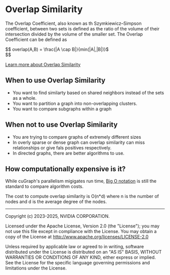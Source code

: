 # Overlap Similarity

The Overlap Coefficient, also known as th Szymkiewicz–Simpson coefficient, between two sets is defined as the ratio of the volume of their intersection divided by the volume of the smaller set.
The Overlap Coefficient can be defined as

$$
overlap(A,B) = \frac{|A \cap B|}{min(|A|,|B|)}$\
$$

[Learn more about Overlap Similarity](https://en.wikipedia.org/wiki/Overlap_coefficient)

## When to use Overlap Similarity
* You want to find similarty based on shared neighbors instead of the sets as a whole.
* You want to partition a graph into non-overlapping clusters.
* You want to compare subgraphs within a graph

## When not to use Overlap Similarity
* You are trying to compare graphs of extremely different sizes
* In overly sparse or dense graph can overlap similarity can miss relationships or give fals positives respectively.
* In directed graphs, there are better algorithms to use.


## How computationally expensive is it?
While cuGraph's parallelism migigates run time, [Big O notation](https://en.wikipedia.org/wiki/Big_O_notation) is still the standard to compare algorithm costs.

The cost to compute overlap similarity is O(n*d) where n is the number of nodes and d is the average degree of the nodes.

___
Copyright (c) 2023-2025, NVIDIA CORPORATION.

Licensed under the Apache License, Version 2.0 (the "License");  you may not use this file except in compliance with the License. You may obtain a copy of the License at http://www.apache.org/licenses/LICENSE-2.0

Unless required by applicable law or agreed to in writing, software distributed under the License is distributed on an "AS IS" BASIS, WITHOUT WARRANTIES OR CONDITIONS OF ANY KIND, either express or implied. See the License for the specific language governing permissions and limitations under the License.
